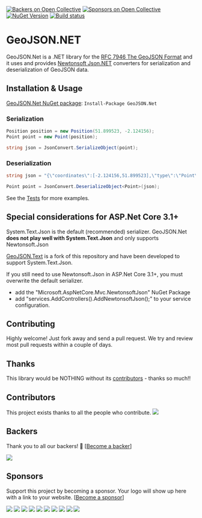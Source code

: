 [![Backers on Open Collective](https://opencollective.com/geojson-net/tiers/backer/badge.svg?label=backer&color=brightgreen)](#backers) [![Sponsors on Open Collective](https://opencollective.com/geojson-net/sponsors/badge.svg)](#sponsors) [![NuGet Version](http://img.shields.io/nuget/v/GeoJSON.NET.svg?style=flat)](https://www.nuget.org/packages/GeoJSON.NET/) 
[![Build status](https://dev.azure.com/GeoJSON-Net/GeoJSON.Net/_apis/build/status/GeoJSON.Net)](https://dev.azure.com/GeoJSON-Net/GeoJSON.Net/_build/latest?definitionId=1)

# GeoJSON.NET
GeoJSON.Net is a .NET library for the [RFC 7946 The GeoJSON Format](https://tools.ietf.org/html/rfc7946) and it uses and provides [Newtonsoft Json.NET](http://json.codeplex.com) converters for serialization and deserialization of GeoJSON data.

## Installation & Usage

[GeoJSON.Net NuGet package](https://www.nuget.org/packages/GeoJSON.Net/):
`Install-Package GeoJSON.Net`

### Serialization

```csharp
Position position = new Position(51.899523, -2.124156);
Point point = new Point(position);

string json = JsonConvert.SerializeObject(point);
```

### Deserialization

```csharp
string json = "{\"coordinates\":[-2.124156,51.899523],\"type\":\"Point\"}";

Point point = JsonConvert.DeserializeObject<Point>(json);
```

See the [Tests](https://github.com/GeoJSON-Net/GeoJSON.Net/tree/master/src/GeoJSON.Net.Tests) for more examples.

## Special considerations for ASP.Net Core 3.1+

System.Text.Json is the default (recommended) serializer. GeoJSON.Net **does not play well with System.Text.Json** and only supports Newtonsoft.Json

[GeoJSON.Text](https://github.com/GeoJSON-Net/GeoJSON.Text) is a fork of this repository and have been developed to support System.Text.Json.

If you still need to use Newtonsoft.Json in ASP.Net Core 3.1+, you must overwrite the default serializer.

- add the "Microsoft.AspNetCore.Mvc.NewtonsoftJson" NuGet Package
- add "services.AddControllers().AddNewtonsoftJson();" to your service configuration.

## Contributing
Highly welcome! Just fork away and send a pull request. We try and review most pull requests within a couple of days.

## Thanks
This library would be NOTHING without its [contributors](https://github.com/GeoJSON-Net/GeoJSON.Net/graphs/contributors) - thanks so much!!

## Contributors

This project exists thanks to all the people who contribute. 
<a href="https://github.com/GeoJSON-Net/GeoJSON.Net/graphs/contributors"><img src="https://opencollective.com/geojson-net/contributors.svg?width=890&button=false" /></a>


## Backers

Thank you to all our backers! 🙏 [[Become a backer](https://opencollective.com/geojson-net#backer)]

<a href="https://opencollective.com/geojson-net#backers" target="_blank"><img src="https://opencollective.com/geojson-net/backers.svg?width=890"></a>


## Sponsors

Support this project by becoming a sponsor. Your logo will show up here with a link to your website. [[Become a sponsor](https://opencollective.com/geojson-net#sponsor)]

<a href="https://opencollective.com/geojson-net/sponsor/0/website" target="_blank"><img src="https://opencollective.com/geojson-net/sponsor/0/avatar.svg"></a>
<a href="https://opencollective.com/geojson-net/sponsor/1/website" target="_blank"><img src="https://opencollective.com/geojson-net/sponsor/1/avatar.svg"></a>
<a href="https://opencollective.com/geojson-net/sponsor/2/website" target="_blank"><img src="https://opencollective.com/geojson-net/sponsor/2/avatar.svg"></a>
<a href="https://opencollective.com/geojson-net/sponsor/3/website" target="_blank"><img src="https://opencollective.com/geojson-net/sponsor/3/avatar.svg"></a>
<a href="https://opencollective.com/geojson-net/sponsor/4/website" target="_blank"><img src="https://opencollective.com/geojson-net/sponsor/4/avatar.svg"></a>
<a href="https://opencollective.com/geojson-net/sponsor/5/website" target="_blank"><img src="https://opencollective.com/geojson-net/sponsor/5/avatar.svg"></a>
<a href="https://opencollective.com/geojson-net/sponsor/6/website" target="_blank"><img src="https://opencollective.com/geojson-net/sponsor/6/avatar.svg"></a>
<a href="https://opencollective.com/geojson-net/sponsor/7/website" target="_blank"><img src="https://opencollective.com/geojson-net/sponsor/7/avatar.svg"></a>
<a href="https://opencollective.com/geojson-net/sponsor/8/website" target="_blank"><img src="https://opencollective.com/geojson-net/sponsor/8/avatar.svg"></a>
<a href="https://opencollective.com/geojson-net/sponsor/9/website" target="_blank"><img src="https://opencollective.com/geojson-net/sponsor/9/avatar.svg"></a>



